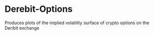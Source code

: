 # Derebit-Options
Produces plots of the implied volatility surface of crypto options on the Deribit exchange
